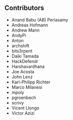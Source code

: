 ## Contributors
<!-- DO NOT EDIT - CONTRIBUTORS.md is autogenerated from git commit log by contributors.sh script. -->

- Anand Babu (AB) Periasamy 
- Andreas Hofmann 
- Andrew Mann 
- AndyPi 
- Anton 
- archshift 
- bits3rpent 
- Daiki Tamada 
- HackDefendr 
- Harshavardhana 
- Joe Acosta 
- John Lenz 
- Karl-Philipp Richter 
- Marco Milanesi 
- mpoly 
- pgroenbech 
- scrivy 
- Vicent Llongo 
- Victor Azizi 
